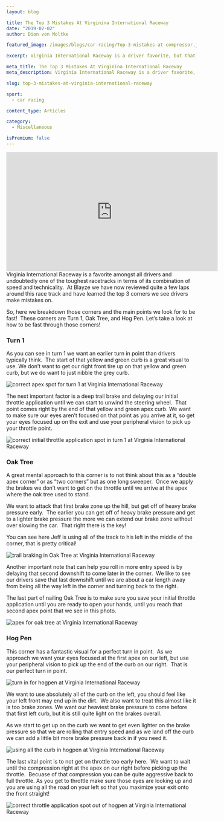 ```yaml
---
layout: blog

title: The Top 3 Mistakes At Virginina International Raceway
date: "2019-02-02"
author: Dion von Moltke

featured_image: /images/blogs/car-racing/Top-3-mistakes-at-compressor.jpg

excerpt: Virginia International Raceway is a driver favorite, but that does not mean it isn't challenging. Find out the top mistakes we see at this racetrack here.

meta_title: The Top 3 Mistakes At Virginina International Raceway
meta_description: Virginia International Raceway is a driver favorite, but that does not mean it isn't challenging. Find out the top mistakes we see at this racetrack here.

slug: top-3-mistakes-at-virginia-international-raceway

sport:
  - car racing

content_type: Articles

category:
  - Miscellaneous

isPremium: false
---
```


<iframe title="Blog iFrame" id="videoIframe" width="560" height="315" src="https://www.youtube.com/embed/Ro_JAwvVLO4" frameborder="0" allow="accelerometer; autoplay; encrypted-media; gyroscope; picture-in-picture" allowfullscreen></iframe>
Virginia International Raceway is a favorite amongst all drivers and undoubtedly one of the toughest racetracks in terms of its combination of speed and technicality.  At Blayze we have now reviewed quite a few laps around this race track and have learned the top 3 corners we see drivers make mistakes on.

So, here we breakdown those corners and the main points we look for to be fast!  These corners are Turn 1, Oak Tree, and Hog Pen. Let’s take a look at how to be fast through those corners!

### Turn 1

As you can see in turn 1 we want an earlier turn in point than drivers typically think.  The start of that yellow and green curb is a great visual to use. We don’t want to get our right front tire up on that yellow and green curb, but we do want to just nibble the grey curb.

![correct apex spot for turn 1 at Virginia International Raceway](https://blayze.io/assets/images/blogs/car-racing/top-3-mistake-VIR-1.jpg)

The next important factor is a deep trail brake and delaying our initial throttle application until we can start to unwind the steering wheel.  That point comes right by the end of that yellow and green apex curb. We want to make sure our eyes aren’t focused on that point as you arrive at it, so get your eyes focused up on the exit and use your peripheral vision to pick up your throttle point.

![correct initial throttle application spot in turn 1 at Virginia International Raceway](https://blayze.io/assets/images/blogs/car-racing/top-3-mistakes-VIR-2.jpg)

### Oak Tree

A great mental approach to this corner is to not think about this as a “double apex corner” or as “two corners” but as one long sweeper.  Once we apply the brakes we don’t want to get on the throttle until we arrive at the apex where the oak tree used to stand.

We want to attack that first brake zone up the hill, but get off of heavy brake pressure early.  The earlier you can get off of heavy brake pressure and get to a lighter brake pressure the more we can extend our brake zone without over slowing the car.  That right there is the key!

You can see here Jeff is using all of the track to his left in the middle of the corner, that is pretty critical!

![trail braking in Oak Tree at Virginia International Raceway](https://blayze.io/assets/images/blogs/car-racing/top-3-mistakes-vir-3.jpg)

Another important note that can help you roll in more entry speed is by delaying that second downshift to come later in the corner.  We like to see our drivers save that last downshift until we are about a car length away from being all the way left in the corner and turning back to the right.

The last part of nailing Oak Tree is to make sure you save your initial throttle application until you are ready to open your hands, until you reach that second apex point that we see in this photo.

![apex for oak tree at Virginia International Raceway](https://blayze.io/assets/images/blogs/car-racing/top-3-mistakes-vir-4.jpg)

### Hog Pen

This corner has a fantastic visual for a perfect turn in point.  As we approach we want your eyes focused at the first apex on our left, but use your peripheral vision to pick up the end of the curb on our right.  That is our perfect turn in point.

![turn in for hogpen at Virginia International Raceway](https://blayze.io/assets/images/blogs/car-racing/top-3-mistakes-vir-5.jpg)

We want to use absolutely all of the curb on the left, you should feel like your left front may end up in the dirt.  We also want to treat this almost like it is too brake zones. We want our heaviest brake pressure to come before that first left curb, but it is still quite light on the brakes overall.

As we start to get up on the curb we want to get even lighter on the brake pressure so that we are rolling that entry speed and as we land off the curb we can add a little bit more brake pressure back in if you need it.

![using all the curb in hogpen at Virginia International Raceway](https://blayze.io/assets/images/blogs/car-racing/top-3-mistakes-vir-6.jpg)

The last vital point is to not get on throttle too early here.  We want to wait until the compression right at the apex on our right before picking up the throttle.  Becuase of that compression you can be quite aggressive back to full throttle. As you get to throttle make sure those eyes are looking up and you are using all the road on your left so that you maximize your exit onto the front straight!

![correct throttle application spot out of hogpen at Virginia International Raceway](https://blayze.io/assets/images/blogs/car-racing/top-3-mistakes-vir-7.jpg)
